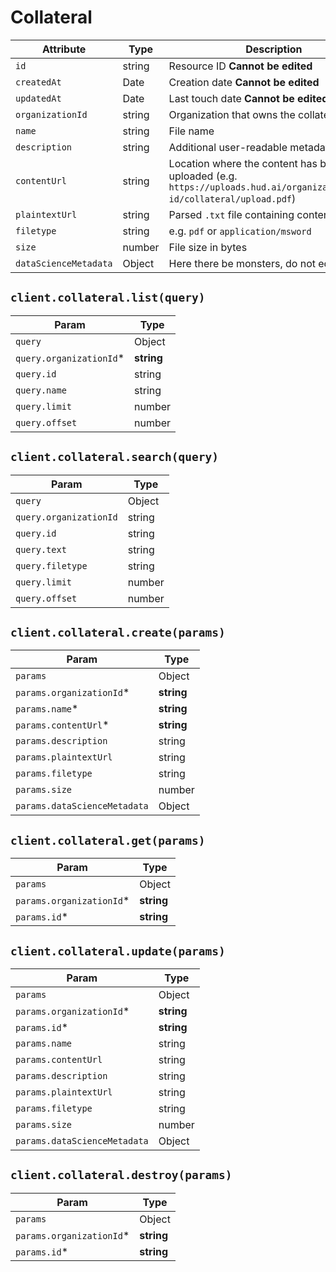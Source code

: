 # Collateral

| Attribute | Type | Description |
| --------- | ---- | ----------- |
| `id`                  | string | Resource ID **Cannot be edited** |
| `createdAt`           | Date   | Creation date **Cannot be edited** |
| `updatedAt`           | Date   | Last touch date **Cannot be edited** |
| `organizationId`      | string | Organization that owns the collateral |
| `name`                | string | File name |
| `description`         | string | Additional user-readable metadata |
| `contentUrl`          | string | Location where the content has been uploaded (e.g. `https://uploads.hud.ai/organizations/org-id/collateral/upload.pdf`) |
| `plaintextUrl`        | string | Parsed `.txt` file containing content |
| `filetype`            | string | e.g. `pdf` or `application/msword` |
| `size`                | number | File size in bytes |
| `dataScienceMetadata` | Object | Here there be monsters, do not edit |

## `client.collateral.list(query)`

| Param | Type |
|-------|------|
| `query`                    | Object |
| `query.organizationId`*    | **string** |
| `query.id`                 | string |
| `query.name`               | string |
| `query.limit`              | number |
| `query.offset`             | number |

## `client.collateral.search(query)`

| Param | Type |
|-------|------|
| `query`                    | Object |
| `query.organizationId`     | string |
| `query.id`                 | string |
| `query.text`               | string |
| `query.filetype`           | string |
| `query.limit`              | number |
| `query.offset`             | number |

## `client.collateral.create(params)`

| Param | Type |
|-------|------|
| `params`                     | Object |
| `params.organizationId`*     | **string** |
| `params.name`*               | **string** |
| `params.contentUrl`*         | **string** |
| `params.description`         | string |
| `params.plaintextUrl`        | string |
| `params.filetype`            | string |
| `params.size`                | number |
| `params.dataScienceMetadata` | Object |

## `client.collateral.get(params)`

| Param | Type |
|-------|------|
| `params`                 | Object |
| `params.organizationId`* | **string** |
| `params.id`*             | **string** |

## `client.collateral.update(params)`

| Param | Type |
|-------|------|
| `params`                     | Object |
| `params.organizationId`*     | **string** |
| `params.id`*                 | **string** |
| `params.name`                | string |
| `params.contentUrl`          | string |
| `params.description`         | string |
| `params.plaintextUrl`        | string |
| `params.filetype`            | string |
| `params.size`                | number |
| `params.dataScienceMetadata` | Object |

## `client.collateral.destroy(params)`

| Param | Type |
|-------|------|
| `params`                 | Object |
| `params.organizationId`* | **string** |
| `params.id`*             | **string** |
